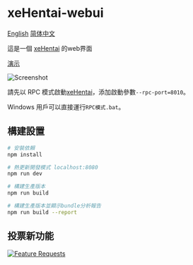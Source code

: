 # xeHentai-webui

[English](README.md) [简体中文](README.chs.md)

這是一個 [xeHentai](https://github.com/fffonion/xeHentai) 的web界面

[演示](https://xehentai.yooooo.us/#host=localhost,port=8010,token=,https=no)

![Screenshot](https://dl.yooooo.us/share/xeHentai/WebUI-%E6%BC%94%E7%A4%BA.gif)

請先以 RPC 模式啟動[xeHentai](https://github.com/fffonion/xeHentai)，添加啟動參數`--rpc-port=8010`。

Windows 用戶可以直接運行`RPC模式.bat`。

## 構建設置

``` bash
# 安裝依賴
npm install

# 熱更新開發模式 localhost:8080
npm run dev

# 構建生產版本
npm run build

# 構建生產版本並顯示bundle分析報告
npm run build --report
```

## 投票新功能

[![Feature Requests](http://feathub.com/fffonion/xeHentai-webui?format=svg)](http://feathub.com/fffonion/xeHentai-webui)
